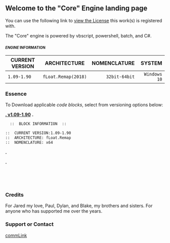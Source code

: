 ## Welcome to the "Core" Engine landing page

  You can use the following link to [view the License](https://motion-i.github.io/Clamp-CC-x.1-License-Registry/) this work(s) is registered with.

The "Core" engine is powered by vbscript, powershell, batch, and C#.



###   <sub><sup>_ENGINE_ INFORMATION</sup></sub>




|  CURRENT VERSION  |     ARCHITECTURE       |       NOMENCLATURE       |          SYSTEM        |
| ----------------- |:----------------------:| ------------------------:| ----------------------:|
| `1.09-1.90`       |   `fLoat.Remap(2018)`  |       `32bit-64bit`      |       `Windows 10`     |
  









### Essence

To Download applicable _code blocks_, select from versioning options below:

[**.  v1.09-1.90**](https://help.github.com/categories/github-pages-basics/)
**.**

```markdown
  ::  BLOCK INFORMATION  ::

::  CURRENT VERSION:1.09-1.90 
::  ARCHITECTURE: fLoat.Remap  
::  NOMENCLATURE: x64  
```

**.**

**.**

⠀⠀⠀




⠀⠀⠀

### Credits

For Jared my love, Paul, Dylan, and Blake, my brothers and sisters.
For anyone who has supported me over the years.

### Support or Contact

[commLink](https://help.github.com/categories/github-pages-basics/)
